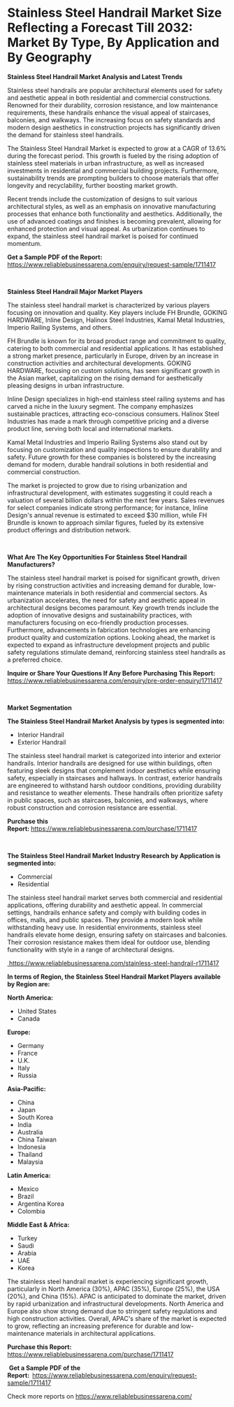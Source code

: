 <p><h1>Stainless Steel Handrail Market Size Reflecting a Forecast Till 2032: Market By Type, By Application and By Geography</h1></p><p><strong>Stainless Steel Handrail Market Analysis and Latest Trends</strong></p>
<p><p>Stainless steel handrails are popular architectural elements used for safety and aesthetic appeal in both residential and commercial constructions. Renowned for their durability, corrosion resistance, and low maintenance requirements, these handrails enhance the visual appeal of staircases, balconies, and walkways. The increasing focus on safety standards and modern design aesthetics in construction projects has significantly driven the demand for stainless steel handrails.</p><p>The Stainless Steel Handrail Market is expected to grow at a CAGR of 13.6% during the forecast period. This growth is fueled by the rising adoption of stainless steel materials in urban infrastructure, as well as increased investments in residential and commercial building projects. Furthermore, sustainability trends are prompting builders to choose materials that offer longevity and recyclability, further boosting market growth. </p><p>Recent trends include the customization of designs to suit various architectural styles, as well as an emphasis on innovative manufacturing processes that enhance both functionality and aesthetics. Additionally, the use of advanced coatings and finishes is becoming prevalent, allowing for enhanced protection and visual appeal. As urbanization continues to expand, the stainless steel handrail market is poised for continued momentum.</p></p>
<p><strong>Get a Sample PDF of the Report:&nbsp;</strong> <a href="https://www.reliablebusinessarena.com/enquiry/request-sample/1711417?utm_campaign=2136&utm_medium=2&utm_source=Github&utm_content=ia&utm_term=07022025&utm_id=stainless-steel-handrail">https://www.reliablebusinessarena.com/enquiry/request-sample/1711417</a></p>
<p>&nbsp;</p>
<p><strong>Stainless Steel Handrail Major Market Players</strong></p>
<p><p>The stainless steel handrail market is characterized by various players focusing on innovation and quality. Key players include FH Brundle, GOKING HARDWARE, Inline Design, Halinox Steel Industries, Kamal Metal Industries, Imperio Railing Systems, and others. </p><p>FH Brundle is known for its broad product range and commitment to quality, catering to both commercial and residential applications. It has established a strong market presence, particularly in Europe, driven by an increase in construction activities and architectural developments. GOKING HARDWARE, focusing on custom solutions, has seen significant growth in the Asian market, capitalizing on the rising demand for aesthetically pleasing designs in urban infrastructure.</p><p>Inline Design specializes in high-end stainless steel railing systems and has carved a niche in the luxury segment. The company emphasizes sustainable practices, attracting eco-conscious consumers. Halinox Steel Industries has made a mark through competitive pricing and a diverse product line, serving both local and international markets.</p><p>Kamal Metal Industries and Imperio Railing Systems also stand out by focusing on customization and quality inspections to ensure durability and safety. Future growth for these companies is bolstered by the increasing demand for modern, durable handrail solutions in both residential and commercial construction.</p><p>The market is projected to grow due to rising urbanization and infrastructural development, with estimates suggesting it could reach a valuation of several billion dollars within the next few years. Sales revenues for select companies indicate strong performance; for instance, Inline Design's annual revenue is estimated to exceed $30 million, while FH Brundle is known to approach similar figures, fueled by its extensive product offerings and distribution network.</p></p>
<p>&nbsp;</p>
<p><strong>What Are The Key Opportunities For Stainless Steel Handrail Manufacturers?</strong></p>
<p><p>The stainless steel handrail market is poised for significant growth, driven by rising construction activities and increasing demand for durable, low-maintenance materials in both residential and commercial sectors. As urbanization accelerates, the need for safety and aesthetic appeal in architectural designs becomes paramount. Key growth trends include the adoption of innovative designs and sustainability practices, with manufacturers focusing on eco-friendly production processes. Furthermore, advancements in fabrication technologies are enhancing product quality and customization options. Looking ahead, the market is expected to expand as infrastructure development projects and public safety regulations stimulate demand, reinforcing stainless steel handrails as a preferred choice.</p></p>
<p><strong>Inquire or Share Your Questions If Any Before Purchasing This Report:</strong> <a href="https://www.reliablebusinessarena.com/enquiry/pre-order-enquiry/1711417?utm_campaign=2136&utm_medium=2&utm_source=Github&utm_content=ia&utm_term=07022025&utm_id=stainless-steel-handrail">https://www.reliablebusinessarena.com/enquiry/pre-order-enquiry/1711417</a></p>
<p>&nbsp;</p>
<p><strong>Market Segmentation</strong></p>
<p><strong>The Stainless Steel Handrail Market Analysis by types is segmented into:</strong></p>
<p><ul><li>Interior Handrail</li><li>Exterior Handrail</li></ul></p>
<p><p>The stainless steel handrail market is categorized into interior and exterior handrails. Interior handrails are designed for use within buildings, often featuring sleek designs that complement indoor aesthetics while ensuring safety, especially in staircases and hallways. In contrast, exterior handrails are engineered to withstand harsh outdoor conditions, providing durability and resistance to weather elements. These handrails often prioritize safety in public spaces, such as staircases, balconies, and walkways, where robust construction and corrosion resistance are essential.</p></p>
<p><strong>Purchase this Report:&nbsp;</strong><a href="https://www.reliablebusinessarena.com/purchase/1711417?utm_campaign=2136&utm_medium=2&utm_source=Github&utm_content=ia&utm_term=07022025&utm_id=stainless-steel-handrail">https://www.reliablebusinessarena.com/purchase/1711417</a></p>
<p>&nbsp;</p>
<p><strong>The Stainless Steel Handrail Market Industry Research by Application is segmented into:</strong></p>
<p><ul><li>Commercial</li><li>Residential</li></ul></p>
<p><p>The stainless steel handrail market serves both commercial and residential applications, offering durability and aesthetic appeal. In commercial settings, handrails enhance safety and comply with building codes in offices, malls, and public spaces. They provide a modern look while withstanding heavy use. In residential environments, stainless steel handrails elevate home design, ensuring safety on staircases and balconies. Their corrosion resistance makes them ideal for outdoor use, blending functionality with style in a range of architectural designs.</p></p>
<p><a href="https://www.reliablebusinessarena.com/stainless-steel-handrail-r1711417?utm_campaign=2136&utm_medium=2&utm_source=Github&utm_content=ia&utm_term=07022025&utm_id=stainless-steel-handrail">&nbsp;https://www.reliablebusinessarena.com/stainless-steel-handrail-r1711417</a></p>
<p><strong>In terms of Region, the Stainless Steel Handrail Market Players available by Region are:</strong></p>
<p>
    <p> <strong> North America: </strong>
        <ul>
            <li>United States</li>
            <li>Canada</li>
        </ul>
        </p> 
    <p> <strong> Europe: </strong>
        <ul>
            <li>Germany</li>
            <li>France</li>
            <li>U.K.</li>
            <li>Italy</li>
            <li>Russia</li>
        </ul>
        </p> 
    <p> <strong> Asia-Pacific: </strong>
        <ul>
            <li>China</li>
            <li>Japan</li>
            <li>South Korea</li>
            <li>India</li>
            <li>Australia</li>
            <li>China Taiwan</li>
            <li>Indonesia</li>
            <li>Thailand</li>
            <li>Malaysia</li>
        </ul>
        </p> 
    <p> <strong> Latin America: </strong>
        <ul>
            <li>Mexico</li>
            <li>Brazil</li>
            <li>Argentina Korea</li>
            <li>Colombia</li>
        </ul>
        </p> 
    <p> <strong> Middle East & Africa: </strong>
        <ul>
            <li>Turkey</li>
            <li>Saudi</li>
            <li>Arabia</li>
            <li>UAE</li>
            <li>Korea</li>
        </ul>
    </p>
    </p>
<p><p>The stainless steel handrail market is experiencing significant growth, particularly in North America (30%), APAC (35%), Europe (25%), the USA (20%), and China (15%). APAC is anticipated to dominate the market, driven by rapid urbanization and infrastructural developments. North America and Europe also show strong demand due to stringent safety regulations and high construction activities. Overall, APAC's share of the market is expected to grow, reflecting an increasing preference for durable and low-maintenance materials in architectural applications.</p></p>
<p><strong>Purchase this Report: </strong><a href="https://www.reliablebusinessarena.com/purchase/1711417?utm_campaign=2136&utm_medium=2&utm_source=Github&utm_content=ia&utm_term=07022025&utm_id=stainless-steel-handrail">https://www.reliablebusinessarena.com/purchase/1711417</a></p>
<p>&nbsp;<strong>Get a Sample PDF of the Report:&nbsp;&nbsp;</strong><a href="https://www.reliablebusinessarena.com/enquiry/request-sample/1711417?utm_campaign=2136&utm_medium=2&utm_source=Github&utm_content=ia&utm_term=07022025&utm_id=stainless-steel-handrail">https://www.reliablebusinessarena.com/enquiry/request-sample/1711417</a></p>
<p><strong></strong></p>
<p>Check more reports on <a href="https://www.reliablebusinessarena.com/?utm_campaign=2136&utm_medium=2&utm_source=Github&utm_content=ia&utm_term=07022025&utm_id=stainless-steel-handrail">https://www.reliablebusinessarena.com/</a></p>